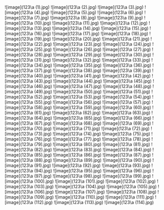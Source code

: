 ![image](123\a (1).jpg)
![image](123\a (2).jpg)
![image](123\a (3).jpg)
![image](123\a (4).jpg)
![image](123\a (5).jpg)
![image](123\a (6).jpg)
![image](123\a (7).jpg)
![image](123\a (8).jpg)
![image](123\a (9).jpg)
![image](123\a (10).jpg)
![image](123\a (11).jpg)
![image](123\a (12).jpg)
![image](123\a (13).jpg)
![image](123\a (14).jpg)
![image](123\a (15).jpg)
![image](123\a (16).jpg)
![image](123\a (17).jpg)
![image](123\a (18).jpg)
![image](123\a (19).jpg)
![image](123\a (20).jpg)
![image](123\a (21).jpg)
![image](123\a (22).jpg)
![image](123\a (23).jpg)
![image](123\a (24).jpg)
![image](123\a (25).jpg)
![image](123\a (26).jpg)
![image](123\a (27).jpg)
![image](123\a (28).jpg)
![image](123\a (29).jpg)
![image](123\a (30).jpg)
![image](123\a (31).jpg)
![image](123\a (32).jpg)
![image](123\a (33).jpg)
![image](123\a (34).jpg)
![image](123\a (35).jpg)
![image](123\a (36).jpg)
![image](123\a (37).jpg)
![image](123\a (38).jpg)
![image](123\a (39).jpg)
![image](123\a (40).jpg)
![image](123\a (41).jpg)
![image](123\a (42).jpg)
![image](123\a (43).jpg)
![image](123\a (44).jpg)
![image](123\a (45).jpg)
![image](123\a (46).jpg)
![image](123\a (47).jpg)
![image](123\a (48).jpg)
![image](123\a (49).jpg)
![image](123\a (50).jpg)
![image](123\a (51).jpg)
![image](123\a (52).jpg)
![image](123\a (53).jpg)
![image](123\a (54).jpg)
![image](123\a (55).jpg)
![image](123\a (56).jpg)
![image](123\a (57).jpg)
![image](123\a (58).jpg)
![image](123\a (59).jpg)
![image](123\a (60).jpg)
![image](123\a (61).jpg)
![image](123\a (62).jpg)
![image](123\a (63).jpg)
![image](123\a (64).jpg)
![image](123\a (65).jpg)
![image](123\a (66).jpg)
![image](123\a (67).jpg)
![image](123\a (68).jpg)
![image](123\a (69).jpg)
![image](123\a (70).jpg)
![image](123\a (71).jpg)
![image](123\a (72).jpg)
![image](123\a (73).jpg)
![image](123\a (74).jpg)
![image](123\a (75).jpg)
![image](123\a (76).jpg)
![image](123\a (77).jpg)
![image](123\a (78).jpg)
![image](123\a (79).jpg)
![image](123\a (80).jpg)
![image](123\a (81).jpg)
![image](123\a (82).jpg)
![image](123\a (83).jpg)
![image](123\a (84).jpg)
![image](123\a (85).jpg)
![image](123\a (86).jpg)
![image](123\a (87).jpg)
![image](123\a (88).jpg)
![image](123\a (89).jpg)
![image](123\a (90).jpg)
![image](123\a (91).jpg)
![image](123\a (92).jpg)
![image](123\a (93).jpg)
![image](123\a (94).jpg)
![image](123\a (95).jpg)
![image](123\a (96).jpg)
![image](123\a (97).jpg)
![image](123\a (98).jpg)
![image](123\a (99).jpg)
![image](123\a (100).jpg)
![image](123\a (101).jpg)
![image](123\a (102).jpg)
![image](123\a (103).jpg)
![image](123\a (104).jpg)
![image](123\a (105).jpg)
![image](123\a (106).jpg)
![image](123\a (107).jpg)
![image](123\a (108).jpg)
![image](123\a (109).jpg)
![image](123\a (110).jpg)
![image](123\a (111).jpg)
![image](123\a (112).jpg)
![image](123\a (113).jpg)
![image](123\a (114).jpg)